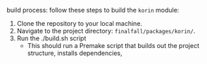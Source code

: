 build process:
follow these steps to build the `korin` module:

1. Clone the repository to your local machine.
2. Navigate to the project directory: `finalfall/packages/korin/`.
3. Run the ./build.sh script
   - This should run a Premake script that builds out the project structure, installs dependencies, 
